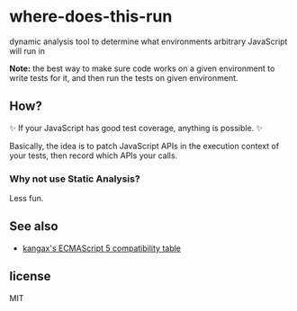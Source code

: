 # where-does-this-run

dynamic analysis tool to determine what environments arbitrary JavaScript will run in

**Note:** the best way to make sure code works on a given environment to write tests for it,
and then run the tests on given environment.


## How?

✨ If your JavaScript has good test coverage, anything is possible. ✨

Basically, the idea is to patch JavaScript APIs in the execution context of your tests,
then record which APIs your calls.

### Why not use Static Analysis?

Less fun.

## See also

* [kangax's ECMAScript 5 compatibility table](http://kangax.github.io/compat-table/es5/)

## license
MIT
